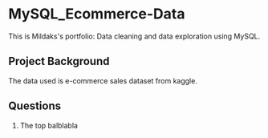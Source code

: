 # MySQL_Ecommerce-Data
This is Mildaks's portfolio: Data cleaning and data exploration using MySQL.

## Project Background 
The data used is e-commerce sales dataset from kaggle. 

## Questions 
1. The top balblabla
